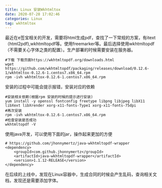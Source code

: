 ```yaml
---
title: Linux 安装Wkhtmltox
date: 2020-07-28 17:02:46
categories: Linux
tag: wkhtmltox
---
```

最近在e签宝相关的开发，需要将html生成pdf，查找了一下常规的方案，有itext（html2pdf),wkhtmltopdf等。使用freemarker等。最后选择使用wkhtmltopdf（不需要关心字体之类的配置）。生产部署的时候需要安装在服务器。<!--more-->
```
#下载 下载页面https://wkhtmltopdf.org/downloads.html
wget https://github.com/wkhtmltopdf/packaging/releases/download/0.12.6-1/wkhtmltox-0.12.6-1.centos7.x86_64.rpm
rpm -ivh wkhtmltox-0.12.6-1.centos7.x86_64.rpm
```

安装的过程中可能会提示报错，安装对应的依赖
```
#安装相关依赖(根据rpm 安装的时候的提示进行安装)
yum install -y openssl fontconfig freetype libpng libjpeg libX11 libXext libXrender xorg-x11-fonts-Type1 xorg-x11-fonts-75dpi
#再次安装
rpm -ivh wkhtmltox-0.12.6-1.centos7.x86_64.rpm
#检查安装是否成功
wkhtmltopdf -V
```
使用java开发，可以使用下面的jar，操作起来更加的方便
```
# https://github.com/jhonnymertz/java-wkhtmltopdf-wrapper
<dependency>
    <groupId>com.github.jhonnymertz</groupId>
    <artifactId>java-wkhtmltopdf-wrapper</artifactId>
    <version>1.1.12-RELEASE</version>
</dependency>
```

在后续的上线中，发现在Linux容器中，生成合同的时候会产生乱码，查询相关文档，发现还是需要添加字体。



